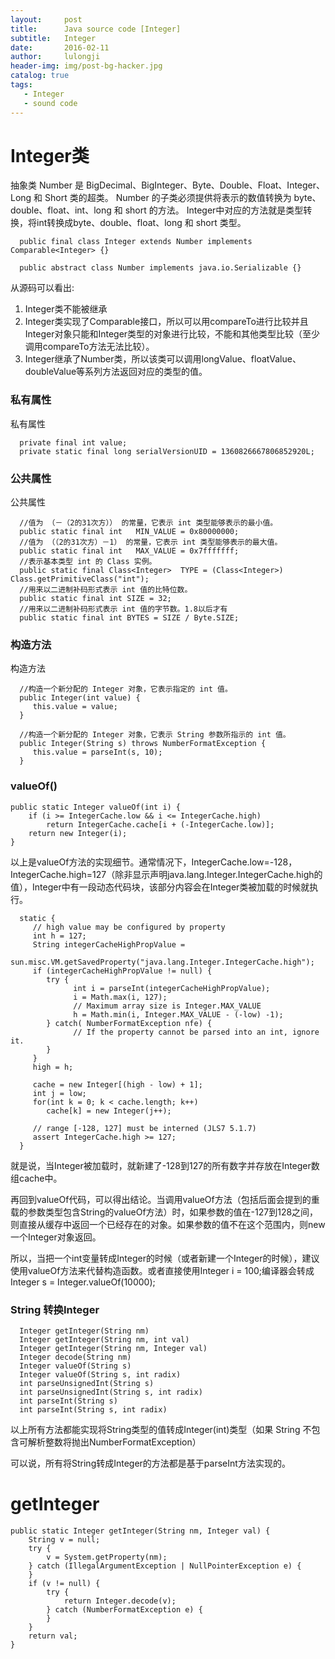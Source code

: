 ```yaml
---
layout:     post
title:      Java source code [Integer]
subtitle:   Integer
date:       2016-02-11
author:     lulongji
header-img: img/post-bg-hacker.jpg
catalog: true
tags:
   - Integer
   - sound code
---
```


# Integer类
抽象类 Number 是 BigDecimal、BigInteger、Byte、Double、Float、Integer、Long 和 Short 类的超类。
Number 的子类必须提供将表示的数值转换为 byte、double、float、int、long 和 short 的方法。
Integer中对应的方法就是类型转换，将int转换成byte、double、float、long 和 short 类型。


      public final class Integer extends Number implements Comparable<Integer> {}

      public abstract class Number implements java.io.Serializable {}

从源码可以看出:

1. Integer类不能被继承
2. Integer类实现了Comparable接口，所以可以用compareTo进行比较并且Integer对象只能和Integer类型的对象进行比较，不能和其他类型比较（至少调用compareTo方法无法比较）。
3. Integer继承了Number类，所以该类可以调用longValue、floatValue、doubleValue等系列方法返回对应的类型的值。


### 私有属性
私有属性

      private final int value;
      private static final long serialVersionUID = 1360826667806852920L;


### 公共属性

公共属性

      //值为 （－（2的31次方）） 的常量，它表示 int 类型能够表示的最小值。
      public static final int   MIN_VALUE = 0x80000000;
      //值为 （（2的31次方）－1） 的常量，它表示 int 类型能够表示的最大值。
      public static final int   MAX_VALUE = 0x7fffffff;   
      //表示基本类型 int 的 Class 实例。
      public static final Class<Integer>  TYPE = (Class<Integer>) Class.getPrimitiveClass("int");
      //用来以二进制补码形式表示 int 值的比特位数。
      public static final int SIZE = 32;
      //用来以二进制补码形式表示 int 值的字节数。1.8以后才有
      public static final int BYTES = SIZE / Byte.SIZE;


### 构造方法
构造方法

      //构造一个新分配的 Integer 对象，它表示指定的 int 值。
      public Integer(int value) {
         this.value = value;
      }
      
      //构造一个新分配的 Integer 对象，它表示 String 参数所指示的 int 值。
      public Integer(String s) throws NumberFormatException {
         this.value = parseInt(s, 10);
      }

### valueOf()

    public static Integer valueOf(int i) {
        if (i >= IntegerCache.low && i <= IntegerCache.high)
            return IntegerCache.cache[i + (-IntegerCache.low)];
        return new Integer(i);
    }

以上是valueOf方法的实现细节。通常情况下，IntegerCache.low=-128，IntegerCache.high=127（除非显示声明java.lang.Integer.IntegerCache.high的值），Integer中有一段动态代码块，该部分内容会在Integer类被加载的时候就执行。

      static {
         // high value may be configured by property
         int h = 127;
         String integerCacheHighPropValue =
            sun.misc.VM.getSavedProperty("java.lang.Integer.IntegerCache.high");
         if (integerCacheHighPropValue != null) {
            try {
                  int i = parseInt(integerCacheHighPropValue);
                  i = Math.max(i, 127);
                  // Maximum array size is Integer.MAX_VALUE
                  h = Math.min(i, Integer.MAX_VALUE - (-low) -1);
            } catch( NumberFormatException nfe) {
                  // If the property cannot be parsed into an int, ignore it.
            }
         }
         high = h;

         cache = new Integer[(high - low) + 1];
         int j = low;
         for(int k = 0; k < cache.length; k++)
            cache[k] = new Integer(j++);

         // range [-128, 127] must be interned (JLS7 5.1.7)
         assert IntegerCache.high >= 127;
      }

就是说，当Integer被加载时，就新建了-128到127的所有数字并存放在Integer数组cache中。

再回到valueOf代码，可以得出结论。当调用valueOf方法（包括后面会提到的重载的参数类型包含String的valueOf方法）时，如果参数的值在-127到128之间，则直接从缓存中返回一个已经存在的对象。如果参数的值不在这个范围内，则new一个Integer对象返回。

所以，当把一个int变量转成Integer的时候（或者新建一个Integer的时候），建议使用valueOf方法来代替构造函数。或者直接使用Integer i = 100;编译器会转成Integer s = Integer.valueOf(10000);

### String 转换Integer

      Integer getInteger(String nm)
      Integer getInteger(String nm, int val)
      Integer getInteger(String nm, Integer val)
      Integer decode(String nm)
      Integer valueOf(String s)
      Integer valueOf(String s, int radix)
      int parseUnsignedInt(String s)
      int parseUnsignedInt(String s, int radix)
      int parseInt(String s)
      int parseInt(String s, int radix)

以上所有方法都能实现将String类型的值转成Integer(int)类型（如果 String 不包含可解析整数将抛出NumberFormatException）

可以说，所有将String转成Integer的方法都是基于parseInt方法实现的。

# getInteger

    public static Integer getInteger(String nm, Integer val) {
        String v = null;
        try {
            v = System.getProperty(nm);
        } catch (IllegalArgumentException | NullPointerException e) {
        }
        if (v != null) {
            try {
                return Integer.decode(v);
            } catch (NumberFormatException e) {
            }
        }
        return val;
    }